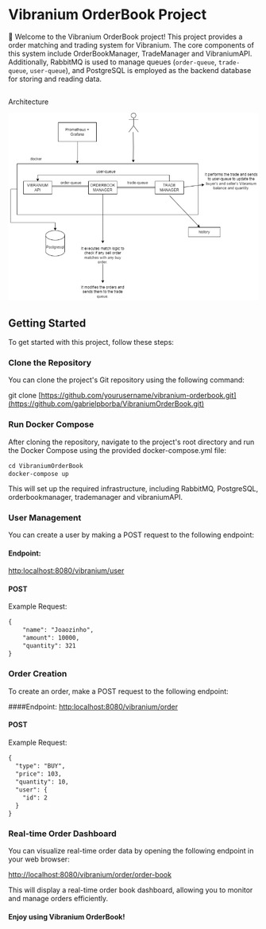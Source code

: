 # Vibranium OrderBook Project

👋 Welcome to the Vibranium OrderBook project! This project provides a  order matching and trading system for Vibranium.
The core components of this system include OrderBookManager, TradeManager and VibraniumAPI. Additionally, RabbitMQ is used to manage queues (`order-queue`, `trade-queue`, `user-queue`), and PostgreSQL is employed as the backend database for storing and reading data.


##
Architecture

![Architecture](https://github.com/gabrielpborba/VibraniumOrderBook/blob/main/vibranium.png)
## Getting Started

To get started with this project, follow these steps:

### Clone the Repository

You can clone the project's Git repository using the following command:

git clone [https://github.com/yourusername/vibranium-orderbook.git](https://github.com/gabrielpborba/VibraniumOrderBook.git)

### Run Docker Compose
After cloning the repository, navigate to the project's root directory and run the Docker Compose using the provided docker-compose.yml file:
```
cd VibraniumOrderBook
docker-compose up
```
This will set up the required infrastructure, including RabbitMQ, PostgreSQL, orderbookmanager, trademanager and vibraniumAPI.

### User Management
You can create a user by making a POST request to the following endpoint:

#### Endpoint: 
[http:localhost:8080/vibranium/user](http:localhost:8080/vibranium/user)
#### POST
Example Request:
```
{
    "name": "Joaozinho",
    "amount": 10000,
    "quantity": 321
}
```

### Order Creation
To create an order, make a POST request to the following endpoint:

####Endpoint: 
[http:localhost:8080/vibranium/order](http:localhost:8080/vibranium/order)
#### POST
Example Request:
```
{
  "type": "BUY",
  "price": 103,
  "quantity": 10,
  "user": {
    "id": 2
  }
}
```

###  Real-time Order Dashboard
You can visualize real-time order data by opening the following endpoint in your web browser:

[http://localhost:8080/vibranium/order/order-book](http://localhost:8080/vibranium/order/order-book)

This will display a real-time order book dashboard, allowing you to monitor and manage orders efficiently.


#### Enjoy using Vibranium OrderBook!

